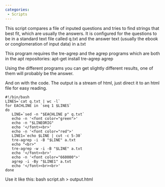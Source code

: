 ```yaml
---
categories:
 - Scripts
---
```

This script compares a file of inputed questions and tries to find
strings that best fit, which are usually the answers. It is configured
for the questions to be in a standard text file called q.txt and the
answer text (usually the ebook or conglomeration of input data) in a.txt

This program requires the tre-agrep and the agrep programs which are
both in the apt repositories: apt-get install tre-agrep agrep

Using the different programs you can get slightly different results, one
of them will probably be the answer.

And on with the code. The output is a stream of html, just direct it to
an html file for easy reading.

    #!/bin/bash
    LINES=`cat q.txt | wc -l`
    for EACHLINE in `seq 1 $LINES`
    do
       LINE=`sed -n "$EACHLINE p" q.txt`
       echo -n '<font color="green">' 
       echo -n "$LINEORIG"
       echo '</font><br>'
       echo -n '<font color="red">'
       LINE1=`echo $LINE | cut -c 5-30`
       tre-agrep -i -B "$LINE" a.txt
       echo "<br>" 
       tre-agrep -w -i -B "$LINE" a.txt
       echo '</font><br>'
       echo -n '<font color="660000">'
       agrep -i -By "$LINE1" a.txt
       echo '</font><br><br>'
    done

Use it like this: bash script.sh \> output.html

